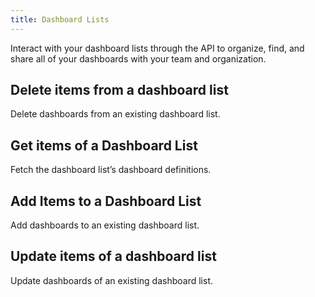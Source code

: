 ```yaml
---
title: Dashboard Lists
---
```

Interact with your dashboard lists through the API to
organize, find, and share all of your dashboards with your team and
organization.

## Delete items from a dashboard list

Delete dashboards from an existing dashboard list.

## Get items of a Dashboard List

Fetch the dashboard list’s dashboard definitions.

## Add Items to a Dashboard List

Add dashboards to an existing dashboard list.

## Update items of a dashboard list

Update dashboards of an existing dashboard list.

